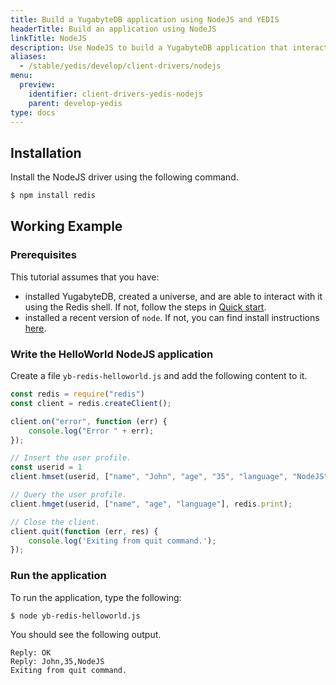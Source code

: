 ```yaml
---
title: Build a YugabyteDB application using NodeJS and YEDIS
headerTitle: Build an application using NodeJS
linkTitle: NodeJS
description: Use NodeJS to build a YugabyteDB application that interacts with YEDIS
aliases:
  - /stable/yedis/develop/client-drivers/nodejs
menu:
  preview:
    identifier: client-drivers-yedis-nodejs
    parent: develop-yedis
type: docs
---
```


## Installation

Install the NodeJS driver using the following command.

```sh
$ npm install redis
```

## Working Example

### Prerequisites

This tutorial assumes that you have:

- installed YugabyteDB, created a universe, and are able to interact with it using the Redis shell. If not, follow the steps in [Quick start](/stable/quick-start/macos/).
- installed a recent version of `node`. If not, you can find install instructions [here](https://nodejs.org/en/download/).

### Write the HelloWorld NodeJS application

Create a file `yb-redis-helloworld.js` and add the following content to it.

```js
const redis = require("redis")
const client = redis.createClient();

client.on("error", function (err) {
    console.log("Error " + err);
});

// Insert the user profile.
const userid = 1
client.hmset(userid, ["name", "John", "age", "35", "language", "NodeJS"], redis.print);

// Query the user profile.
client.hmget(userid, ["name", "age", "language"], redis.print);

// Close the client.
client.quit(function (err, res) {
    console.log('Exiting from quit command.');
});
```

### Run the application

To run the application, type the following:

```sh
$ node yb-redis-helloworld.js
```

You should see the following output.

```
Reply: OK
Reply: John,35,NodeJS
Exiting from quit command.
```
